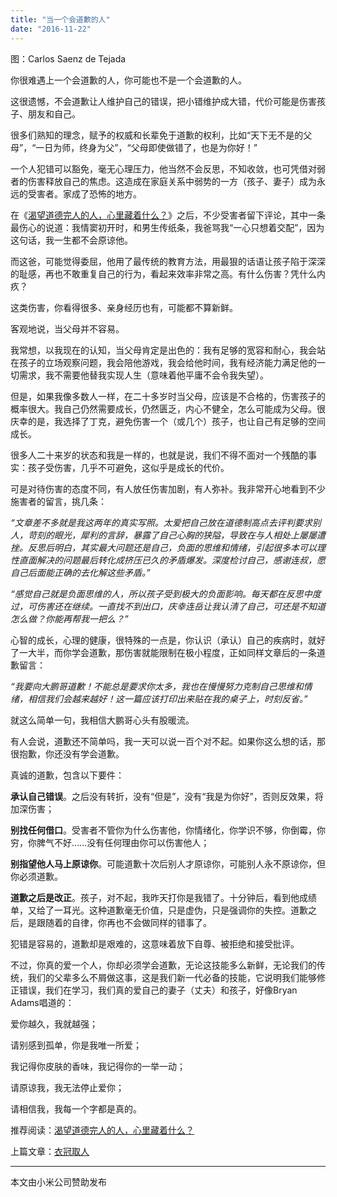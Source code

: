 ```yaml
---
title: "当一个会道歉的人"
date: "2016-11-22"
---
```


图：Carlos Saenz de Tejada

你很难遇上一个会道歉的人，你可能也不是一个会道歉的人。

这很遗憾，不会道歉让人维护自己的错误，把小错维护成大错，代价可能是伤害孩子、朋友和自己。

很多们熟知的理念，赋予的权威和长辈免于道歉的权利，比如“天下无不是的父母”，“一日为师，终身为父”，“父母即使做错了，也是为你好！”

一个人犯错可以豁免，毫无心理压力，他当然不会反思，不知收敛，也可凭借对弱者的伤害释放自己的焦虑。这造成在家庭关系中弱势的一方（孩子、妻子）成为永远的受害者。家成了恐怖的地方。

在《[渴望道德完人的人，心里藏着什么？](http://mp.weixin.qq.com/s?__biz=MjM5NDU0Mjk2MQ==&mid=2651622534&idx=1&sn=5fc31c1736cfa1f18b10b0709e5717fe&chksm=bd7e08988a09818eb8e1bce02fb7c0bb69c481e41ee3c8849e2bd2edbf37eb58e77c6e045ca6&scene=21#wechat_redirect)》之后，不少受害者留下评论，其中一条最伤心的说道：我情窦初开时，和男生传纸条，我爸骂我“一心只想着交配”，因为这句话，我一生都不会原谅他。

而这爸，可能觉得委屈，他用了最传统的教育方法，用最狠的话语让孩子陷于深深的耻感，再也不敢重复自己的行为，看起来效率非常之高。有什么伤害？凭什么内疚？

这类伤害，你看得很多、亲身经历也有，可能都不算新鲜。  

客观地说，当父母并不容易。

我常想，以我现在的认知，当父母肯定是出色的：我有足够的宽容和耐心，我会站在孩子的立场观察问题，我会陪他游戏，我会给他时间，我有经济能力满足他的一切需求，我不需要他替我实现人生（意味着他平庸不会令我失望）。

但是，如果我像多数人一样，在二十多岁时当父母，应该是不合格的，伤害孩子的概率很大。我自己仍然需要成长，仍然匮乏，内心不健全，怎么可能成为父母。很庆幸的是，我选择了丁克，避免伤害一个（或几个）孩子，也让自己有足够的空间成长。

很多人二十来岁的状态和我是一样的，也就是说，我们不得不面对一个残酷的事实：孩子受伤害，几乎不可避免，这似乎是成长的代价。  

可是对待伤害的态度不同，有人放任伤害加剧，有人弥补。我非常开心地看到不少施害者的留言，挑几条：

_“文章差不多就是我这两年的真实写照。太爱把自己放在道德制高点去评判要求别人，苛刻的眼光，犀利的言辞，暴露了自己心胸的狭隘，导致在与人相处上屡屡遭挫。反思后明白，其实最大问题还是自己，负面的思维和情绪，引起很多本可以理性直面解决的问题最后转化成挤压已久的矛盾爆发。深度检讨自己，感谢连叔，愿自己后面能正确的去化解这些矛盾。”_

_“感觉自己就是负面思维的人，所以孩子受到极大的负面影响。每天都在反思中度过，可伤害还在继续。一直找不到出口，庆幸连岳让我认清了自己，可还是不知道怎么做？你能再帮我一把么？”_  

心智的成长，心理的健康，很特殊的一点是，你认识（承认）自己的疾病时，就好了一大半，而你学会道歉，那伤害就能限制在极小程度，正如同样文章后的一条道歉留言：

_“我要向大鹏哥道歉！不能总是要求你太多，我也在慢慢努力克制自己思维和情绪，相信我们会越来越好！这一篇应该打印出来贴在我的桌子上，时刻反省。”_

就这么简单一句，我相信大鹏哥心头有股暖流。

有人会说，道歉还不简单吗，我一天可以说一百个对不起。如果你这么想的话，那很抱歉，你还没有学会道歉。  

真诚的道歉，包含以下要件：

**承认自己错误**。之后没有转折，没有“但是”，没有“我是为你好”，否则反效果，将加深伤害；  

**别找任何借口**。受害者不管你为什么伤害他，你情绪化，你学识不够，你倒霉，你穷，你脾气不好……没有任何理由你可以伤害他人；

**别指望他人马上原谅你**。可能道歉十次后别人才原谅你，可能别人永不原谅你，但你必须道歉。  

**道歉之后是改正**。孩子，对不起，我昨天打你是我错了。十分钟后，看到他成绩单，又给了一耳光。这种道歉毫无价值，只是虚伪，只是强调你的失控。道歉之后，是跟随着的自律，你再也不会做同样的错事了。

犯错是容易的，道歉却是艰难的，这意味着放下自尊、被拒绝和接受批评。

不过，你真的爱一个人，你却必须学会道歉，无论这技能多么新鲜，无论我们的传统，我们的父辈多么不屑做这事，这是我们新一代必备的技能，它说明我们能够修正错误，我们在学习，我们真的爱自己的妻子（丈夫）和孩子，好像Bryan Adams唱道的：

爱你越久，我就越强；

请别感到孤单，你是我唯一所爱；

我记得你皮肤的香味，我记得你的一举一动；

请原谅我，我无法停止爱你；

请相信我，我每一个字都是真的。

推荐阅读：[渴望道德完人的人，心里藏着什么？](http://mp.weixin.qq.com/s?__biz=MjM5NDU0Mjk2MQ==&mid=2651622534&idx=1&sn=5fc31c1736cfa1f18b10b0709e5717fe&chksm=bd7e08988a09818eb8e1bce02fb7c0bb69c481e41ee3c8849e2bd2edbf37eb58e77c6e045ca6&scene=21#wechat_redirect)

上篇文章：[衣冠取人](http://mp.weixin.qq.com/s?__biz=MjM5NDU0Mjk2MQ==&mid=2651622539&idx=1&sn=53a453d37319b377242f4f9a3f8e4580&chksm=bd7e08958a0981831f2f556b69715be1c98dbd521a25c721fec095733bdc129a4bfbc91f981e&scene=21#wechat_redirect)

* * *

本文由小米公司赞助发布
